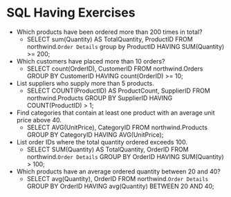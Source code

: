 # SQL Having Exercises 

- Which products have been ordered more than 200 times in total?
    - SELECT sum(Quantity) AS TotalQuantity, ProductID FROM northwind.`Order Details`
      group by ProductID
      HAVING SUM(Quantity) >= 200;
- Which customers have placed more than 10 orders?
    - SELECT count(OrderID), CustomerID FROM northwind.Orders
      GROUP BY CustomerID
      HAVING count(OrderID) >= 10;
- List suppliers who supply more than 5 products.
    - SELECT COUNT(ProductID) AS ProductCount, SupplierID FROM northwind.Products
      GROUP BY SupplierID
      HAVING COUNT(ProductID) > 1;
- Find categories that contain at least one product with an average unit price above 40.
    - SELECT AVG(UnitPrice), CategoryID FROM northwind.Products
      GROUP BY CategoryID
      HAVING AVG(UnitPrice);
- List order IDs where the total quantity ordered exceeds 100.
    - SELECT SUM(Quantity) AS TotalQuantity, OrderID FROM northwind.`Order Details`
      GROUP BY OrderID
      HAVING SUM(Quantity) > 100;
- Which products have an average ordered quantity between 20 and 40?
    - SELECT avg(Quantity), OrderID FROM northwind.`Order Details`
      GROUP BY OrderID
      HAVING avg(Quantity) BETWEEN 20 AND 40;
